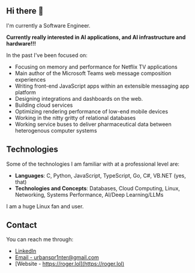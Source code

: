 ## Hi there 👋

I'm currently a Software Engineer. 

**Currently really interested in AI applications, and AI infrastructure and hardware!!!**

In the past I've been focused on:
* Focusing on memory and performance for Netflix TV applications
* Main author of the Microsoft Teams web message composition experiences
* Writing front-end JavaScript apps within an extensible messaging app platform
* Designing integrations and dashboards on the web.
* Building cloud services
* Optimizing rendering performance of low-end mobile devices
* Working in the nitty gritty of relational databases
* Working service buses to deliver pharmaceutical data between heterogenous computer systems

## Technologies

Some of the technologies I am familiar with at a professional level are:

* **Languages**: C, Python, JavaScript, TypeScript, Go, C#, VB.NET (yes, that)
* **Technologies and Concepts**: Databases, Cloud Computing, Linux, Networking, Systems Performance, AI/Deep Learning/LLMs

I am a huge Linux fan and user. 

## Contact
You can reach me through:
* [LinkedIn](https://www.linkedin.com/in/rogerngo90)
* [Email - urbanspr1nter@gmail.com](mailto:urbanspr1nter@gmail.com)
* [Website - https://roger.lol](https://roger.lol)

<!--
**urbanspr1nter/urbanspr1nter** is a ✨ _special_ ✨ repository because its `README.md` (this file) appears on your GitHub profile.

Here are some ideas to get you started:

- 🔭 I’m currently working on ...
- 🌱 I’m currently learning ...
- 👯 I’m looking to collaborate on ...
- 🤔 I’m looking for help with ...
- 💬 Ask me about ...
- 📫 How to reach me: ...
- 😄 Pronouns: ...
- ⚡ Fun fact: ...
-->
